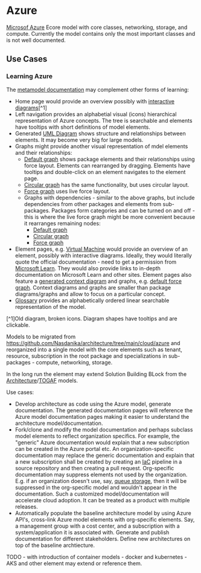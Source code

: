 # Azure

[Microsof Azure](https://azure.microsoft.com/) Ecore model with core classes, networking, storage, and compute. 
Currently the model contains only the most important classes and is not well documented.

## Use Cases

### Learning Azure

The [metamodel documentation](https://azure.models.nasdanika.org/index.html) may complement other forms of learning:

* Home page would provide an overview possibly with [interactive diagrams](https://docs.nasdanika.org/architecture/cloud/azure/compute/model/package-summary.html)[^1]
* Left navigation provides an alphabetial visual (icons) hierarchical representation of Azure concepts. The tree is searchable and elements have tooltips with short definitions of model elements.
* Generated [UML Diagram](http://azure.models.nasdanika.org/diagram.html) shows structure and relationships between elements. It may become very big for large models.
* Graphs might provide another visual representation of mdel elements and their relationships:
    * [Default graph](http://azure.models.nasdanika.org/default-graph.html) shows package elements and their relationships using force layout. Elements can rearranged by dragging. Elements have tooltips and double-click on an element navigates to the element page.
    * [Circular graph](http://azure.models.nasdanika.org/circular-layout-graph.html) has the same functionality, but uses circular layout.
    * [Force graph](http://azure.models.nasdanika.org/force-layout-graph.html) uses live force layout.
    * Graphs with dependencies - similar to the above graphs, but include dependencies from other packages and elements from sub-packages. Packages form categories and can be turned on and off - this is where the live force graph might be more convenient because it rearranges remaining nodes:
        * [Default graph](http://azure.models.nasdanika.org/default-graph-with-dependencies-and-subpackages.html)
        * [Circular graph](http://azure.models.nasdanika.org/circular-layout-graph-with-dependencies-and-subpackages.html)
        * [Force graph](http://azure.models.nasdanika.org/force-layout-graph-with-dependencies-and-subpackages.html)
* Element pages, e.g. [Virtual Machine](http://azure.models.nasdanika.org/references/eSubpackages/compute/references/eClassifiers/VirtualMachine/index.html) would provide an overview of an element, possibly with interactive diagrams. Ideally, they would literally quote the official documentation - need to get a permission from [Microsoft Learn](https://learn.microsoft.com/en-us/). They would also provide links to in-depth documentation on Microsoft Learn and other sites. Element pages also feature a [generated context diagram](http://azure.models.nasdanika.org/references/eSubpackages/compute/references/eClassifiers/VirtualMachine/diagram.html) and graphs, e.g. [default force graph](http://azure.models.nasdanika.org/references/eSubpackages/compute/references/eClassifiers/VirtualMachine/default-graph.html). Context diagrams and graphs are smaller than package diagrams/graphs and allow to focus on a particular concept.
* [Glossary](http://azure.models.nasdanika.org/glossary.html) provides an alphabetically ordered linear searchable representation of the model.


[^1]Old diagram, broken icons. Diagram shapes have tooltips and are clickable.

Models to be migrated from https://github.com/Nasdanika/architecture/tree/main/cloud/azure and reorganized into a single model with 
the core elements such as tenant, resource, subscription in the root package and specializations in sub-packages - compute, networking, storage.

In the long run the element may extend Solution Building BLock from the [Architecture](https://github.com/Nasdanika-Models/architecture)/[TOGAF](https://github.com/Nasdanika-Models/togaf) models.

Use cases:

* Develop architecture as code using the Azure model, generate documentation. The generated documentation pages will reference the Azure model documentation pages making it easier to understand the architecture model/documentation.
* Fork/clone and modify the model documentation and perhaps subclass model elements to reflect organization specifics. For example, the "generic" Azure documentation would explain that a new subscription can be created in the Azure portal etc. 
An organization-specific documentation may replace the generic documentation and explain that a new subscription shall be created by creating an [IaC](https://en.wikipedia.org/wiki/Infrastructure_as_code) pipeline in a source repository and then creating a pull request.
Org-specific documentation may suppress elements not used by the organization. E.g. if an organization doesn't use, say, [queue storage](https://azure.microsoft.com/en-us/products/storage/queues), then it will be suppressed in the org-specific model and wouldn't appear in the documentation.
Such a customized model/documentation will accelerate cloud adoption. It can be treated as a product with multiple releases. 
* Automatically populate the baseline architecture model by using Azure API's, cross-link Azure model elements with org-specific elements. Say, a management group with a cost center, and a subscription with a system/application it is associated with. 
Generate and publish documentation for different stakeholders. Define new architectures on top of the baseline archtiecture.


TODO - with introduction of container models - docker and kubernetes - AKS and other element may extend or reference them.
